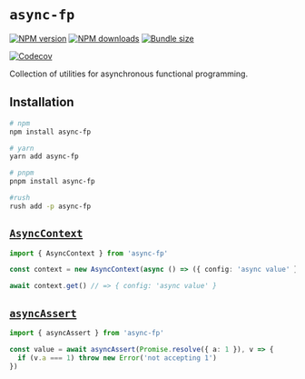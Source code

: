 # `async-fp`

[![NPM version][npm-image]][npm-url]
[![NPM downloads][downloads-image]][downloads-url]
[![Bundle size][bundlephobia-image]][bundlephobia-url]

[![Codecov][codecov-image]][codecov-url]

Collection of utilities for asynchronous functional programming.

## Installation

```sh
# npm
npm install async-fp

# yarn
yarn add async-fp

# pnpm
pnpm install async-fp

#rush
rush add -p async-fp
```

## [`AsyncContext`][async_context]

```ts
import { AsyncContext } from 'async-fp'

const context = new AsyncContext(async () => ({ config: 'async value' }))

await context.get() // => { config: 'async value' }
```

## [`asyncAssert`][async_assert]

```ts
import { asyncAssert } from 'async-fp'

const value = await asyncAssert(Promise.resolve({ a: 1 }), v => {
  if (v.a === 1) throw new Error('not accepting 1')
})
```

[async_assert]: https://github.com/unional/async-fp/blob/main/packages/async-fp/ts/async_assert.ts
[async_context]: https://github.com/unional/async-fp/blob/main/packages/async-context/ts/AsyncContext.ts
[bundlephobia-image]: https://img.shields.io/bundlephobia/minzip/async-fp.svg
[bundlephobia-url]: https://bundlephobia.com/result?p=async-fp
[codecov-image]: https://codecov.io/gh/unional/async-fp/branch/main/graph/badge.svg
[codecov-url]: https://codecov.io/gh/unional/async-fp
[downloads-image]: https://img.shields.io/npm/dm/async-fp.svg?style=flat
[downloads-url]: https://npmjs.org/package/async-fp
[npm-image]: https://img.shields.io/npm/v/async-fp.svg?style=flat
[npm-url]: https://npmjs.org/package/async-fp
